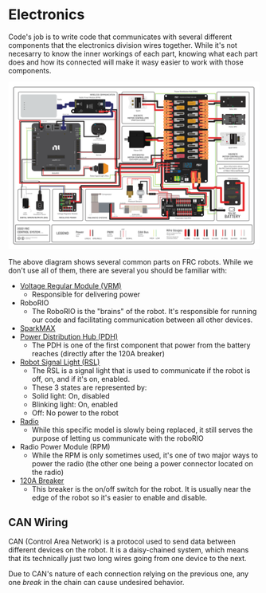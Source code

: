 # Electronics

Code's job is to write code that communicates with several different components that the electronics division wires together. While it's not necesarry to know the inner workings of each part, knowing what each part does and how its connected will make it wasy easier to work with those components. 


![Control System Map](../../assets/frc-control-system-layout-rev.png)

The above diagram shows several common parts on FRC robots. While we don't use all of them, there are several you should be familiar with:
- [Voltage Regular Module (VRM)](https://docs.wpilib.org/en/stable/docs/controls-overviews/control-system-hardware.html#ctre-voltage-regulator-module)
  - Responsible for delivering power 
- RoboRIO
  - The RoboRIO is the "brains" of the robot. It's responsible for running our code and facilitating communication between all other devices.
- [SparkMAX](https://docs.wpilib.org/en/stable/docs/controls-overviews/control-system-hardware.html#ctre-voltage-regulator-module)
- [Power Distribution Hub (PDH)](https://docs.wpilib.org/en/stable/docs/hardware/hardware-basics/status-lights-ref.html)
  - The PDH is one of the first component that power from the battery reaches (directly after the 120A breaker)
- [Robot Signal Light (RSL)](https://docs.wpilib.org/en/stable/docs/controls-overviews/control-system-hardware.html#ctre-voltage-regulator-module)
  - The RSL is a signal light that is used to communicate if the robot is off, on, and if it's on, enabled.
  - These 3 states are represented by:
  - Solid light: On, disabled
  - Blinking light: On, enabled
  - Off: No power to the robot
- [Radio](https://docs.wpilib.org/en/stable/docs/controls-overviews/control-system-hardware.html#openmesh-om5p-an-or-om5p-ac-radio)
  - While this specific model is slowly being replaced, it still serves the purpose of letting us communicate with the roboRIO
- Radio Power Module (RPM)
  - While the RPM is only sometimes used, it's one of two major ways to power the radio (the other one being a power connector located on the radio)
- [120A Breaker](https://docs.wpilib.org/en/stable/docs/controls-overviews/control-system-hardware.html#ctre-voltage-regulator-module)
  - This breaker is the on/off switch for the robot. It is usually near the edge of the robot so it's easier to enable and disable.

## CAN Wiring
CAN (Control Area Network) is a protocol used to send data between different devices on the robot. It is a daisy-chained system, which means that its technically just two long wires going from one device to the next.

Due to CAN's nature of each connection relying on the previous one, any one *break* in the chain can cause undesired behavior.
